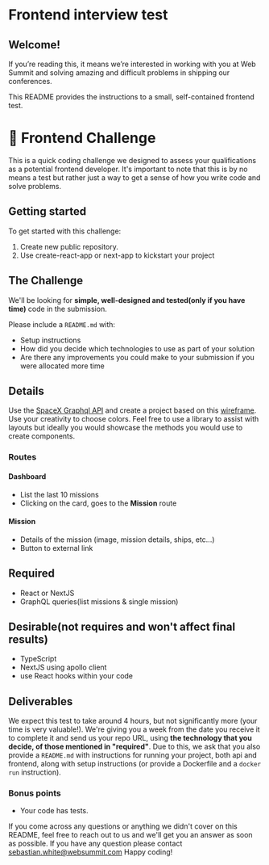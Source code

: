 # Frontend interview test

## Welcome!
If you’re reading this, it means we’re interested in working with you at Web Summit and solving amazing and difficult problems in shipping our conferences.

This README provides the instructions to a small, self-contained frontend test.

# 🚀 Frontend Challenge
This is a quick coding challenge we designed to assess your qualifications as a potential frontend developer. It's important to note that this is by no means a test but rather just a way to get a sense of how you write code and solve problems.

## Getting started
To get started with this challenge: 
1) Create new public repository.
2) Use create-react-app or next-app to kickstart your project

## The Challenge
We'll be looking for **simple, well-designed and tested(only if you have time)** code in the submission.

Please include a ``README.md`` with:
- Setup instructions
- How did you decide which technologies to use as part of your solution
- Are there any improvements you could make to your submission if you were allocated more time

## Details
Use the [SpaceX Graphql API](https://api.spacex.land/graphql/) and create a project based on this [wireframe](https://bit.ly/2SwvPSP). Use your creativity to choose colors. Feel free to use a library to assist with layouts but ideally you would showcase the methods you would use to create components.

### Routes
#### Dashboard
- List the last 10 missions
- Clicking on the card, goes to the **Mission** route

#### Mission
- Details of the mission (image, mission details, ships, etc...)
- Button to external link

## Required
- React or NextJS
- GraphQL queries(list missions & single mission)

## Desirable(not requires and won't affect final results)
- TypeScript
- NextJS using apollo client
- use React hooks within your code

## Deliverables
We expect this test to take around 4 hours, but not significantly more (your time is very valuable!). We're giving you a week from the date you receive it to complete it and send us your repo URL, using **the technology that you decide, of those mentioned in "required"**. Due to this, we ask that you also provide a `README.md` with instructions for running your project, both api and frontend, along with setup instructions (or provide a Dockerfile and a `docker run` instruction).

### Bonus points
- Your code has tests.

If you come across any questions or anything we didn't cover on this README, feel free to reach out to us and we'll get you an answer as soon as possible.
If you have any question please contact sebastian.white@websummit.com
Happy coding!
